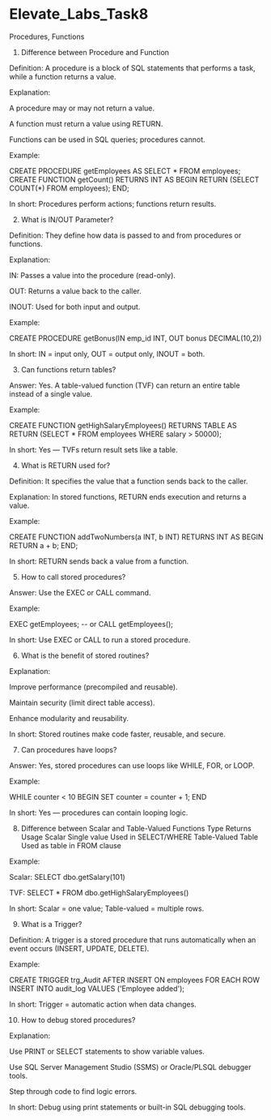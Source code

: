 # Elevate_Labs_Task8
Procedures, Functions

1. Difference between Procedure and Function

Definition:
A procedure is a block of SQL statements that performs a task, while a function returns a value.

Explanation:

A procedure may or may not return a value.

A function must return a value using RETURN.

Functions can be used in SQL queries; procedures cannot.

Example:

CREATE PROCEDURE getEmployees AS SELECT * FROM employees;
CREATE FUNCTION getCount() RETURNS INT AS BEGIN RETURN (SELECT COUNT(*) FROM employees); END;


In short:
Procedures perform actions; functions return results.

2. What is IN/OUT Parameter?

Definition:
They define how data is passed to and from procedures or functions.

Explanation:

IN: Passes a value into the procedure (read-only).

OUT: Returns a value back to the caller.

INOUT: Used for both input and output.

Example:

CREATE PROCEDURE getBonus(IN emp_id INT, OUT bonus DECIMAL(10,2))


In short:
IN = input only, OUT = output only, INOUT = both.

3. Can functions return tables?

Answer:
Yes. A table-valued function (TVF) can return an entire table instead of a single value.

Example:

CREATE FUNCTION getHighSalaryEmployees()
RETURNS TABLE
AS RETURN (SELECT * FROM employees WHERE salary > 50000);


In short:
Yes — TVFs return result sets like a table.

4. What is RETURN used for?

Definition:
It specifies the value that a function sends back to the caller.

Explanation:
In stored functions, RETURN ends execution and returns a value.

Example:

CREATE FUNCTION addTwoNumbers(a INT, b INT)
RETURNS INT AS BEGIN RETURN a + b; END;


In short:
RETURN sends back a value from a function.

5. How to call stored procedures?

Answer:
Use the EXEC or CALL command.

Example:

EXEC getEmployees;
-- or
CALL getEmployees();


In short:
Use EXEC or CALL to run a stored procedure.

6. What is the benefit of stored routines?

Explanation:

Improve performance (precompiled and reusable).

Maintain security (limit direct table access).

Enhance modularity and reusability.

In short:
Stored routines make code faster, reusable, and secure.

7. Can procedures have loops?

Answer:
Yes, stored procedures can use loops like WHILE, FOR, or LOOP.

Example:

WHILE counter < 10
BEGIN
  SET counter = counter + 1;
END


In short:
Yes — procedures can contain looping logic.

8. Difference between Scalar and Table-Valued Functions
Type	Returns	Usage
Scalar	Single value	Used in SELECT/WHERE
Table-Valued	Table	Used as table in FROM clause

Example:

Scalar: SELECT dbo.getSalary(101)

TVF: SELECT * FROM dbo.getHighSalaryEmployees()

In short:
Scalar = one value; Table-valued = multiple rows.

9. What is a Trigger?

Definition:
A trigger is a stored procedure that runs automatically when an event occurs (INSERT, UPDATE, DELETE).

Example:

CREATE TRIGGER trg_Audit
AFTER INSERT ON employees
FOR EACH ROW
INSERT INTO audit_log VALUES ('Employee added');


In short:
Trigger = automatic action when data changes.

10. How to debug stored procedures?

Explanation:

Use PRINT or SELECT statements to show variable values.

Use SQL Server Management Studio (SSMS) or Oracle/PLSQL debugger tools.

Step through code to find logic errors.

In short:
Debug using print statements or built-in SQL debugging tools.
